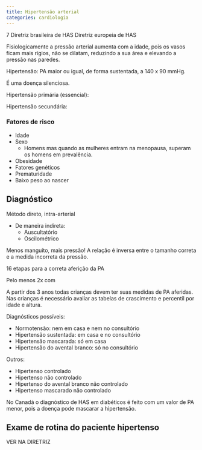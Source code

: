 ```yaml
---
title: Hipertensão arterial
categories: cardiologia
---
```



7 Diretriz brasileira de HAS
Diretriz europeia de HAS

Fisiologicamente a pressão arterial aumenta com a idade, pois os vasos ficam mais rígios, não se dilatam, reduzindo a sua área e elevando a pressão nas paredes.

Hipertensão: PA maior ou igual, de forma sustentada, a 140 x 90 mmHg.

É uma doença silenciosa.


Hipertensão primária (essencial):

Hipertensão secundária:

### Fatores de risco

* Idade
* Sexo
  * Homens mas quando as mulheres entram na menopausa, superam os homens em prevalência.
* Obesidade
* Fatores genéticos
* Prematuridade
* Baixo peso ao nascer

## Diagnóstico

Método direto, intra-arterial

* De maneira indireta:
  * Auscultatório
  * Oscilométrico

Menos manguito, mais pressão! A relação é inversa entre o tamanho correta e a medida incorreta da pressão.

16 etapas para a correta aferição da PA

Pelo menos 2x com

A partir dos 3 anos todas crianças devem ter suas medidas de PA aferidas. Nas crianças é necessário avaliar as tabelas de crascimento e percentil por idade e altura.

Diagnósticos possíveis:

* Normotensão: nem em casa e nem no consultório
* Hipertensão sustentada: em casa e no consultório
* Hipertensão mascarada: só em casa
* Hipertensão do avental branco: só no consultório

Outros:

* Hipertenso controlado
* Hipertenso não controlado
* Hipertenso do avental branco não controlado
* Hipertenso mascarado não controlado

No Canadá o diagnóstico de HAS em diabéticos é feito com um valor de PA menor, pois a doença pode mascarar a hipertensão.


## Exame de rotina do paciente hipertenso

VER NA DIRETRIZ
